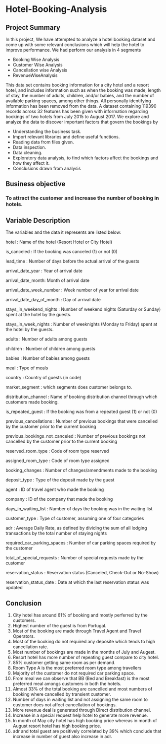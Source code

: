 # Hotel-Booking-Analysis

## Project Summary

In this project, We have attempted to analyze a hotel booking dataset and come up with some relevant conclusions which will help the hotel to improve performance. We had perform our analysis in 4 segments
* Booking Wise Analysis
* Customer Wise Analysis
* Cancellation wise Analysis
* RevenueWiseAnalysis                                                  

This data set contains booking information for a city hotel and a resort hotel, and includes information such as when the booking was made, length of stay, the number of adults, children, and/or babies, and the number of available parking spaces, among other things. All personally identifying information has been removed from the data.
A dataset containing 119390 records across 32 features has been given with information regarding bookings of two hotels from July 2015 to August 2017.
We explore and analyze the data to discover important factors that govern the bookings by
* Understanding the business task.
* Import relevant libraries and define useful functions.
* Reading data from files given.
* Data inspection.
* Data cleaning.
* Exploratory data analysis, to find which factors affect the bookings and how they affect it.
* Conclusions drawn from analysis

## Business objective

### To attract the customer and increase the number of booking in hotels.

## Variable Description
The variables and the data it represents are listed below:                    

hotel : Name of the hotel (Resort Hotel or City Hotel)

is_canceled : If the booking was canceled (1) or not (0)

lead_time : Number of days before the actual arrival of the guests

arrival_date_year : Year of arrival date

arrival_date_month: Month of arrival date

arrival_date_week_number : Week number of year for arrival date

arrival_date_day_of_month : Day of arrival date

stays_in_weekend_nights : Number of weekend nights (Saturday or Sunday) spent at the hotel by the guests.

stays_in_week_nights : Number of weeknights (Monday to Friday) spent at the hotel by the guests.

adults : Number of adults among guests

children : Number of children among guests

babies : Number of babies among guests

meal : Type of meals

country : Country of guests (in code)

market_segment : which segments does customer belongs to.

distribution_channel : Name of booking distribution channel through which customers made booking.

is_repeated_guest : If the booking was from a repeated guest (1) or not (0)

previous_cancellations : Number of previous bookings that were cancelled by the customer prior to the current booking

previous_bookings_not_canceled : Number of previous bookings not cancelled by the customer prior to the current booking

reserved_room_type : Code of room type reserved

assigned_room_type : Code of room type assigned

booking_changes : Number of changes/amendments made to the booking

deposit_type : Type of the deposit made by the guest

agent : ID of travel agent who made the booking

company : ID of the company that made the booking

days_in_waiting_list : Number of days the booking was in the waiting list

customer_type : Type of customer, assuming one of four categories

adr : Average Daily Rate, as defined by dividing the sum of all lodging transactions by the total number of staying nights

required_car_parking_spaces : Number of car parking spaces required by the customer

total_of_special_requests : Number of special requests made by the customer

reservation_status : Reservation status (Canceled, Check-Out or No-Show)

reservation_status_date : Date at which the last reservation status was updated

## Conclusion 

1. City hotel has around 61% of booking and mostly perferred by the customers.
2. Highest number of the guest is from Portugal.
3. Most of the booking are made through Travel Agent and Travel Operators.
4. Most of the booking do not required any deposite which tends to high cancellation rate.
5. Most number of bookings are made in the months of July and Augest.
6. Resort hotel has more number of repeating guest compare to city hotel.
7. 85% customer getting same room as per demand.
8. Room Type A is the most preferred room type among travellers
9. Majority of the customer do not required car parking space.
10. From meal we can observe that BB (Bed and Breakfast) is the most preferred meal amongs customers in both the hotels.
11. Almost 33% of the total booking are cancelled and most numbers of booking where cancelled by transient customer.
12. Number of days in waiting list and not assigning the same room to customer does not affect cancellation of bookings.
13. More revenue deal is generated through Direct distribution channel.
14. Increase in a special request help hotel to generate more revenue.
15. In month of May city hotel has high booking price whereas in month of August resort hotel has high booking price.
16. adr and total guest are positively correlated by 39% which conclude that increase in number of guest also increase in adr.
